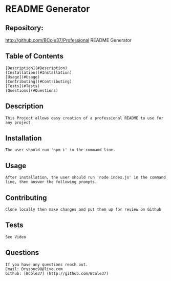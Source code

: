 # README Generator
  ##  Repository: 
  http://github.com/BCole37/Professional README Generator

  ## Table of Contents
    [Description](#Description)
    [Installation](#Installation)
    [Usage](#Usage)
    [Contributing](#Contributing)
    [Tests](#Tests)
    [Questions](#Questions)
     
  ## Description
    This Project allows easy creation of a professional README to use for any project 

  ## Installation
    The user should run 'npm i' in the command line.

  ## Usage
    After installation, the user should run 'node index.js' in the command line, then answer the following prompts.

  ## Contributing
    Clone locally then make changes and put them up for review on Github

  ## Tests
    See Video
  ## Questions
    If you have any questions reach out.
    Email: Brysonc98@live.com
    Github: [BCole37] (http://github.com/BCole37)
  